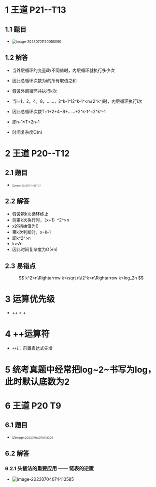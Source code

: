 # 1 王道 P21--T13



## 1.1 题目

* <img src="https://cvp.oss-cn-shanghai.aliyuncs.com/picgo/202307011400219.png" alt="image-20230701140050090" style="zoom: 80%;" />



## 1.2 解答

* 当外层循环的变量i取不同值时，内层循环就执行多少次
* 因此总循环次数为i的所有取值之和
* 假设外层循环共执行k次
* 当i=1，2，4，8，……，2^k-1^(2^k-1^<n≤2^k^)时，内层循环执行i次
* 因此总循环次数T=1+2+4+8+……+2^k-1^=2^k^-1
* 即n-1≤T<2n-1

* 时间复杂度O(n)



# 2 王道 P20--T12



## 2.1 题目

* <img src="https://cvp.oss-cn-shanghai.aliyuncs.com/picgo/202307011426350.png" alt="image-20230701142611211" style="zoom:50%;" />



## 2.2 解答

* 假设第k次循环终止
* 则第k次执行时，（x+1）^2^>n
* x的初始值为0
* 第k次判断时，x=k-1
* 即k^2^>n
* k>√n
* 因此时间复杂度为O(√n)



## 2.3 易错点

$$
k^2>n\Rightarrow k>\sqrt n\\2^k>n\Rightarrow k>log_2n
$$

# 3 运算优先级

* ++ > +



# 4 ++运算符

* `++i`：前置表达式先增



# 5 统考真题中经常把log~2~书写为log，此时默认底数为2





# 6 王道 P20 T9



## 6.1 题目

* <img src="https://cvp.oss-cn-shanghai.aliyuncs.com/picgo/202307040701449.png" alt="image-20230704070131308" style="zoom:67%;" />



## 6.2 解答



### 6.2.1 头插法的重要应用 —— 链表的逆置

* ![image-20230704074413585](https://cvp.oss-cn-shanghai.aliyuncs.com/picgo/202307040744717.png)



### 
